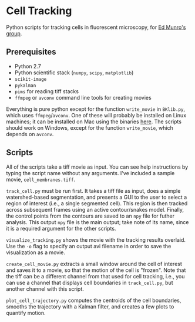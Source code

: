 # Cell Tracking

Python scripts for tracking cells in fluorescent microscopy, for [Ed Munro's group](http://munrolab.bsd.uchicago.edu/).

## Prerequisites

* Python 2.7
* Python scientific stack (`numpy`, `scipy`, `matplotlib`)
* `scikit-image`
* `pykalman`
* `pims` for reading tiff stacks
* `ffmpeg` or `avconv` command line tools for creating movies

Everything is pure python except for the function `write_movie` in `BKlib.py`, which uses `ffmpeg`/`avconv`. One of these will probably be installed on Linux machines; it can be installed on Mac using the binaries [here](http://ffmpegmac.net/). The scripts should work on Windows, except for the function `write_movie`, which depends on `avconv`.


## Scripts

All of the scripts take a tiff movie as input. You can see help instructions by typing the script name without any arguments. I've included a sample movie, `cell_membranes.tiff`.

`track_cell.py` must be run first. It takes a tiff file as input, does a simple watershed-based segmentation, and presents a GUI to the user to select a region of interest (i.e., a single segmented cell). This region is then tracked across subsequent frames using an active contour/snakes model. Finally, the control points from the contours are saved to an `npy` file for futher analysis. This output `npy` file is the main output; take note of its name, since it is a required argument for the other scripts.

`visualize_tracking.py` shows the movie with the tracking results overlaid. Use the `-o` flag to specify an output avi filename in order to save the visualization as a movie.

`create_cell_movie.py` extracts a small window around the cell of interest and saves it to a movie, so that the motion of the cell is "frozen". Note that the tiff can be a different channel from that used for cell tracking, i.e., you can use a channel that displays cell boundaries in `track_cell.py`, but another channel with this script. 

`plot_cell_trajectory.py` computes the centroids of the cell boundaries, smooths the trajectory with a Kalman filter, and creates a few plots to quantify motion.



